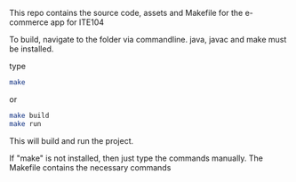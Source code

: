 This repo contains the source code, assets and Makefile for the e-commerce app for ITE104

To build, navigate to the folder via commandline.
java, javac and make must be installed.

type
```bash
make
```

or 

```bash
make build
make run
```

This will build and run the project.

If "make" is not installed, then just type the commands manually. The Makefile contains the necessary commands

